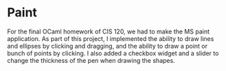 # Paint

For the final OCaml homework of CIS 120, we had to make the MS paint application. As part of this project, I implemented the ability to draw lines and ellipses by clicking and dragging, and the ability to draw a point or bunch of points by clicking. I also added a checkbox widget and a slider to change the thickness of the pen when drawing the shapes. 
